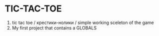 # TIC-TAC-TOE
1.  tic tac toe / крестики-нолики / simple working sceleton of the game
2.  My first project that contains a GLOBALS  
